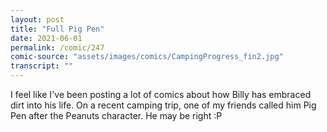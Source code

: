 ```yaml
---
layout: post
title: "Full Pig Pen"
date: 2021-06-01
permalink: /comic/247
comic-source: "assets/images/comics/CampingProgress_fin2.jpg"
transcript: ""
---
```


I feel like I've been posting a lot of comics about how Billy has embraced dirt into his life. On a recent camping trip, one of my friends called him Pig Pen after the Peanuts character. He may be right :P
